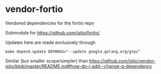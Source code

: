# vendor-fortio
Vendored dependencies for the fortio repo

Submodule for https://github.com/istio/fortio/

Updates here are made exclusively through
```
make depend.update DEPARGS="--update google.golang.org/grpc"
```

Similar (but smaller scope/simpler) than 
https://github.com/istio/vendor-istio/blob/master/README.md#how-do-i-add--change-a-dependency
